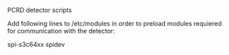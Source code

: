 PCRD detector scripts

Add following lines to /etc/modules in order to preload modules requiered for communication with the detector:

spi-s3c64xx
spidev

